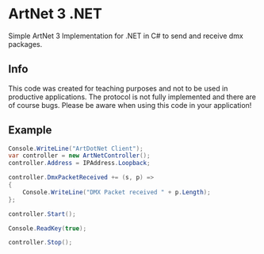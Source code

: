 # ArtNet 3 .NET
Simple ArtNet 3 Implementation for .NET in C# to send and receive dmx packages.

## Info
This code was created for teaching purposes and not to be used in productive applications. The protocol is not fully implemented and there are of course bugs. Please be aware when using this code in your application!

## Example

```csharp
Console.WriteLine("ArtDotNet Client");
var controller = new ArtNetController();
controller.Address = IPAddress.Loopback;

controller.DmxPacketReceived += (s, p) =>
{
	Console.WriteLine("DMX Packet received " + p.Length);
};

controller.Start();

Console.ReadKey(true);

controller.Stop();
```
